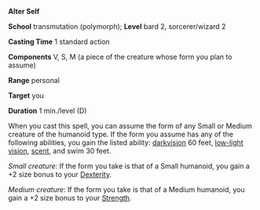  **Alter Self**

**School** transmutation (polymorph); **Level** bard 2, sorcerer/wizard 2

**Casting Time** 1 standard action

**Components** V, S, M (a piece of the creature whose form you plan to assume)

**Range** personal

**Target** you

**Duration** 1 min./level (D)

When you cast this spell, you can assume the form of any Small or Medium creature of the humanoid type. If the form you assume has any of the following abilities, you gain the listed ability: [darkvision](../glossary.md#_darkvision) 60 feet, [low-light vision](../glossary.md#_low-light-vision), [scent](../glossary.md#_scent), and swim 30 feet.

_Small creature_: If the form you take is that of a Small humanoid, you gain a +2 size bonus to your [Dexterity](../gettingStarted.md#_dexterity).

_Medium creature_: If the form you take is that of a Medium humanoid, you gain a +2 size bonus to your [Strength](../gettingStarted.md#_strength).

